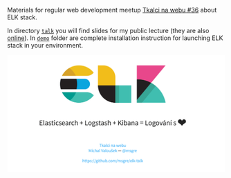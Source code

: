 Materials for regular web development meetup 
[Tkalci na webu #36](http://tkalci.cz/2016/zapisy/assertivni-sobi.html)
about ELK stack.

In directory [`talk`](talk/) you will find slides for my public lecture (they are also [online](http://tkalci.cz/srazy/36/elk/)). In
[`demo`](demo/) folder are complete installation instruction for launching
ELK stack in your environment.

![Intro screen of my talk about ELK stack](img/intro.png "Intro screen of my talk about ELK stack")
